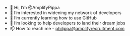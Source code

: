 - 👋 Hi, I’m @AmplifyPippa
- 👀 I’m interested in widening my network of developers
- 🌱 I’m currently learning how to use GitHub
- 💞️ I’m looking to help developers to land their dream jobs
- 📫 How to reach me - philippa@amplifyrecruitment.com

<!---
AmplifyPippa/AmplifyPippa is a ✨ special ✨ repository because its `README.md` (this file) appears on your GitHub profile.
You can click the Preview link to take a look at your changes.
--->
